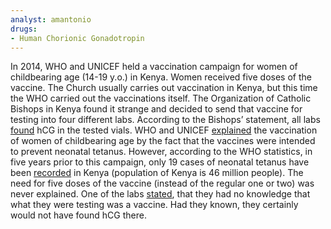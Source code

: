 ```yaml
---
analyst: amantonio
drugs:
- Human Chorionic Gonadotropin
---
```


In 2014, WHO and UNICEF held a vaccination campaign for women of childbearing age (14-19 y.o.) in Kenya. Women received five doses of the vaccine. The Church usually carries out vaccination in Kenya, but this time the WHO carried out the vaccinations itself. The Organization of Catholic Bishops in Kenya found it strange and decided to send that vaccine for testing into four different labs. According to the Bishops’ statement, all labs [found](http://www.kccb.or.ke/home/news-2/press-statement-by-the-kenya-conference-of-catholic-bishops/) hCG in the tested vials.
WHO and UNICEF [explained](https://www.washingtonpost.com/news/worldviews/wp/2014/11/14/the-tense-standoff-between-catholic-bishops-and-the-kenyan-government-over-tetanus-vaccines) the vaccination of women of childbearing age by the fact that the vaccines were intended to prevent neonatal tetanus. However, according to the WHO statistics, in five years prior to this campaign, only 19 cases of neonatal tetanus have been [recorded](http://apps.who.int/immunization_monitoring/globalsummary/incidences?c=KEN) in Kenya (population of Kenya is 46 million people). The need for five doses of the vaccine (instead of the regular one or two) was never explained.
One of the labs [stated](http://www.nation.co.ke/news/Church-misinterpreted-test-results/-/1056/2523968/-/smap3pz/-/index.html), that they had no knowledge that what they were testing was a vaccine. Had they known, they certainly would not have found hCG there.

